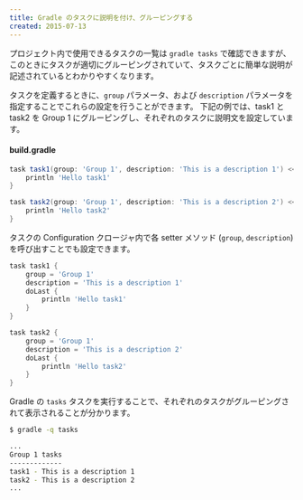 ```yaml
---
title: Gradle のタスクに説明を付け、グルーピングする
created: 2015-07-13
---
```


プロジェクト内で使用できるタスクの一覧は `gradle tasks` で確認できますが、このときにタスクが適切にグルーピングされていて、タスクごとに簡単な説明が記述されているとわかりやすくなります。

タスクを定義するときに、`group` パラメータ、および `description` パラメータを指定することでこれらの設定を行うことができます。
下記の例では、task1 と task2 を Group 1 にグルーピングし、それぞれのタスクに説明文を設定しています。

#### build.gradle
```groovy
task task1(group: 'Group 1', description: 'This is a description 1') << {
    println 'Hello task1'
}

task task2(group: 'Group 1', description: 'This is a description 2') << {
    println 'Hello task2'
}
```

タスクの Configuration クロージャ内で各 setter メソッド (`group`, `description`) を呼び出すことでも設定できます。

```groovy
task task1 {
    group = 'Group 1'
    description = 'This is a description 1'
    doLast {
        println 'Hello task1'
    }
}

task task2 {
    group = 'Group 1'
    description = 'This is a description 2'
    doLast {
        println 'Hello task2'
    }
}
```

Gradle の `tasks` タスクを実行することで、それぞれのタスクがグルーピングされて表示されることが分かります。

```sh
$ gradle -q tasks

...
Group 1 tasks
-------------
task1 - This is a description 1
task2 - This is a description 2
...
```

